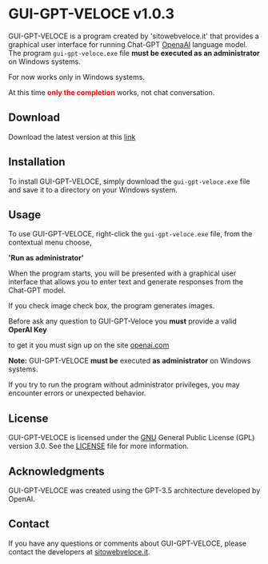 # GUI-GPT-VELOCE v1.0.3

GUI-GPT-VELOCE is a program created by 'sitowebveloce.it' that provides a graphical user interface for running Chat-GPT [OpenaAI](https://openai.com/) language model. The program `gui-gpt-veloce.exe` file **must be executed as an administrator** on Windows systems.

For now works only in Windows systems.

At this time  **<span style='color:red'>only the completion</span>** works, not chat conversation.

## Download

Download the latest version at this [link](https://github.com/sitowebveloce/gui-gpt/releases)



## Installation

To install GUI-GPT-VELOCE, simply download the `gui-gpt-veloce.exe` file and save it to a directory on your Windows system.



## Usage

To use GUI-GPT-VELOCE, right-click the `gui-gpt-veloce.exe` file, from the contextual menu choose,



**'Run as administrator'** 



When the program starts, you will be presented with a graphical user interface that allows you to enter text and generate responses from the Chat-GPT model.

If you check image check box, the program generates images.



Before ask any question to GUI-GPT-Veloce you **must** provide a valid **OperAI Key** 

to get it you must sign up on the site [openai.com](https://openai.com/)

**Note:** GUI-GPT-VELOCE **must be** executed **as administrator** on Windows systems. 

If you try to run the program without administrator privileges, you may encounter errors or unexpected behavior.

## License

GUI-GPT-VELOCE is licensed under the [GNU](https://www.gnu.org/licenses/gpl-3.0.en.html) General Public License (GPL) version 3.0. See the [LICENSE](https://www.gnu.org/licenses/gpl-3.0.en.html) file for more information.

## Acknowledgments

GUI-GPT-VELOCE was created using the GPT-3.5 architecture developed by OpenAI.

## Contact

If you have any questions or comments about GUI-GPT-VELOCE, please contact the developers at [sitowebveloce.it](mailto:sitowebveloce.it@gmail.com).